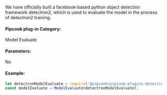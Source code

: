 We have officially built a facebook-based python object detection framework detectron2, which is used to evaluate the model in the process of detectron2 training.

<a name="klNlr"></a>
#### Pipcook plug-in Category:
Model Evaluate

<a name="xzxwP"></a>
#### Parameters:
No

<a name="z3d7G"></a>
#### Example:

```typescript
let detectronModelEvaluate = require('@pipcook/pipcook-plugins-detection-detectron-model-evaluate').default;
const modelEvaluate = ModelEvaluate(detectronModelEvaluate);
```


